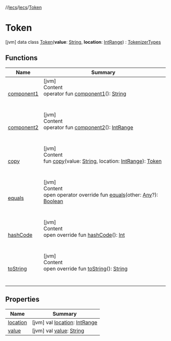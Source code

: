 //[lecs](../../index.md)/[lecs](../index.md)/[Token](index.md)



# Token  
 [jvm] data class [Token](index.md)(**value**: [String](https://kotlinlang.org/api/latest/jvm/stdlib/kotlin/-string/index.html), **location**: [IntRange](https://kotlinlang.org/api/latest/jvm/stdlib/kotlin.ranges/-int-range/index.html)) : [TokenizerTypes](../-tokenizer-types/index.md)   


## Functions  
  
|  Name|  Summary| 
|---|---|
| <a name="lecs/Token/component1/#/PointingToDeclaration/"></a>[component1](component1.md)| <a name="lecs/Token/component1/#/PointingToDeclaration/"></a>[jvm]  <br>Content  <br>operator fun [component1](component1.md)(): [String](https://kotlinlang.org/api/latest/jvm/stdlib/kotlin/-string/index.html)  <br><br><br>
| <a name="lecs/Token/component2/#/PointingToDeclaration/"></a>[component2](component2.md)| <a name="lecs/Token/component2/#/PointingToDeclaration/"></a>[jvm]  <br>Content  <br>operator fun [component2](component2.md)(): [IntRange](https://kotlinlang.org/api/latest/jvm/stdlib/kotlin.ranges/-int-range/index.html)  <br><br><br>
| <a name="lecs/Token/copy/#kotlin.String#kotlin.ranges.IntRange/PointingToDeclaration/"></a>[copy](copy.md)| <a name="lecs/Token/copy/#kotlin.String#kotlin.ranges.IntRange/PointingToDeclaration/"></a>[jvm]  <br>Content  <br>fun [copy](copy.md)(value: [String](https://kotlinlang.org/api/latest/jvm/stdlib/kotlin/-string/index.html), location: [IntRange](https://kotlinlang.org/api/latest/jvm/stdlib/kotlin.ranges/-int-range/index.html)): [Token](index.md)  <br><br><br>
| <a name="kotlin/Any/equals/#kotlin.Any?/PointingToDeclaration/"></a>[equals](index.md#%5Bkotlin%2FAny%2Fequals%2F%23kotlin.Any%3F%2FPointingToDeclaration%2F%5D%2FFunctions%2F-1033547195)| <a name="kotlin/Any/equals/#kotlin.Any?/PointingToDeclaration/"></a>[jvm]  <br>Content  <br>open operator override fun [equals](index.md#%5Bkotlin%2FAny%2Fequals%2F%23kotlin.Any%3F%2FPointingToDeclaration%2F%5D%2FFunctions%2F-1033547195)(other: [Any](https://kotlinlang.org/api/latest/jvm/stdlib/kotlin/-any/index.html)?): [Boolean](https://kotlinlang.org/api/latest/jvm/stdlib/kotlin/-boolean/index.html)  <br><br><br>
| <a name="kotlin/Any/hashCode/#/PointingToDeclaration/"></a>[hashCode](index.md#%5Bkotlin%2FAny%2FhashCode%2F%23%2FPointingToDeclaration%2F%5D%2FFunctions%2F-1033547195)| <a name="kotlin/Any/hashCode/#/PointingToDeclaration/"></a>[jvm]  <br>Content  <br>open override fun [hashCode](index.md#%5Bkotlin%2FAny%2FhashCode%2F%23%2FPointingToDeclaration%2F%5D%2FFunctions%2F-1033547195)(): [Int](https://kotlinlang.org/api/latest/jvm/stdlib/kotlin/-int/index.html)  <br><br><br>
| <a name="kotlin/Any/toString/#/PointingToDeclaration/"></a>[toString](index.md#%5Bkotlin%2FAny%2FtoString%2F%23%2FPointingToDeclaration%2F%5D%2FFunctions%2F-1033547195)| <a name="kotlin/Any/toString/#/PointingToDeclaration/"></a>[jvm]  <br>Content  <br>open override fun [toString](index.md#%5Bkotlin%2FAny%2FtoString%2F%23%2FPointingToDeclaration%2F%5D%2FFunctions%2F-1033547195)(): [String](https://kotlinlang.org/api/latest/jvm/stdlib/kotlin/-string/index.html)  <br><br><br>


## Properties  
  
|  Name|  Summary| 
|---|---|
| <a name="lecs/Token/location/#/PointingToDeclaration/"></a>[location](location.md)| <a name="lecs/Token/location/#/PointingToDeclaration/"></a> [jvm] val [location](location.md): [IntRange](https://kotlinlang.org/api/latest/jvm/stdlib/kotlin.ranges/-int-range/index.html)   <br>
| <a name="lecs/Token/value/#/PointingToDeclaration/"></a>[value](value.md)| <a name="lecs/Token/value/#/PointingToDeclaration/"></a> [jvm] val [value](value.md): [String](https://kotlinlang.org/api/latest/jvm/stdlib/kotlin/-string/index.html)   <br>

